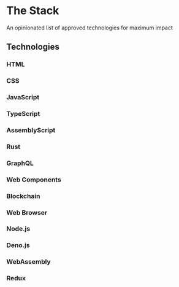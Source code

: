 # The Stack

An opinionated list of approved technologies for maximum impact

## Technologies

### HTML

### CSS

### JavaScript

### TypeScript

### AssemblyScript

### Rust

### GraphQL

### Web Components

### Blockchain

### Web Browser

### Node.js

### Deno.js

### WebAssembly

### Redux

